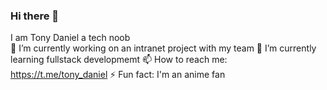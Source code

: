### Hi there 👋 
I am Tony Daniel a tech noob
<br>🔭 I’m currently working on an intranet project with my team
🌱 I’m currently learning fullstack developmemt
📫 How to reach me: https://t.me/tony_daniel
⚡ Fun fact: I'm an anime fan